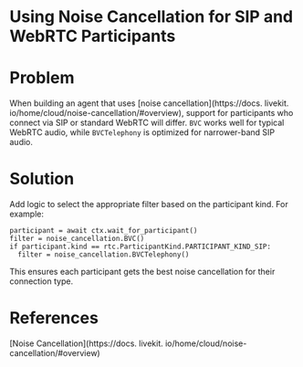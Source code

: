 # Using Noise Cancellation for SIP and WebRTC Participants

# Problem

When building an agent that uses [noise cancellation](https://docs. livekit. io/home/cloud/noise-cancellation/#overview), support for participants who connect via SIP or standard WebRTC will differ. `BVC` works well for typical WebRTC audio, while `BVCTelephony` is optimized for narrower-band SIP audio.


# Solution

Add logic to select the appropriate filter based on the participant kind. For example:


```
participant = await ctx.wait_for_participant()
filter = noise_cancellation.BVC()
if participant.kind == rtc.ParticipantKind.PARTICIPANT_KIND_SIP:
  filter = noise_cancellation.BVCTelephony()
```

This ensures each participant gets the best noise cancellation for their connection type.


# References

[Noise Cancellation](https://docs. livekit. io/home/cloud/noise-cancellation/#overview)